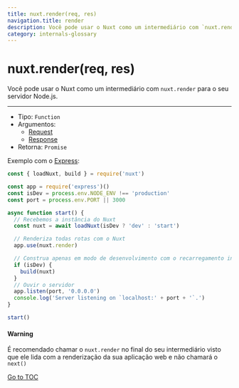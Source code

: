 ```yaml
---
title: nuxt.render(req, res)
navigation.title: render
description: Você pode usar o Nuxt como um intermediário com `nuxt.render` para o seu servidor Node.js.
category: internals-glossary
---
```

# nuxt.render(req, res)

Você pode usar o Nuxt como um intermediário com `nuxt.render` para o seu servidor Node.js.

---

- Tipo: `Function`
- Argumentos:
  - [Request](https://nodejs.org/api/http.html#http_class_http_incomingmessage)
  - [Response](https://nodejs.org/api/http.html#http_class_http_serverresponse)
- Retorna: `Promise`

Exemplo com o [Express](https://github.com/expressjs/express):

```js
const { loadNuxt, build } = require('nuxt')

const app = require('express')()
const isDev = process.env.NODE_ENV !== 'production'
const port = process.env.PORT || 3000

async function start() {
  // Recebemos a instância do Nuxt
  const nuxt = await loadNuxt(isDev ? 'dev' : 'start')

  // Renderiza todas rotas com o Nuxt
  app.use(nuxt.render)

  // Construa apenas em modo de desenvolvimento com o recarregamento instantâneo
  if (isDev) {
    build(nuxt)
  }
  // Ouvir o servidor
  app.listen(port, '0.0.0.0')
  console.log('Server listening on `localhost:' + port + '`.')
}

start()
```

#### Warning
É recomendado chamar o `nuxt.render` no final do seu intermediário visto que ele lida com a renderização da sua aplicação web e não chamará o `next()`

<span style='float: footnote;'><a href="../index.html#toc">Go to TOC</a></span>
